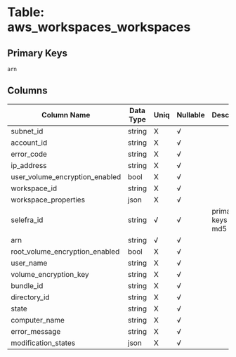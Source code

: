 # Table: aws_workspaces_workspaces

## Primary Keys 

```
arn
```


## Columns 

|  Column Name   |  Data Type  | Uniq | Nullable | Description | 
|  ----  | ----  | ----  | ----  | ---- | 
| subnet_id | string | X | √ |  | 
| account_id | string | X | √ |  | 
| error_code | string | X | √ |  | 
| ip_address | string | X | √ |  | 
| user_volume_encryption_enabled | bool | X | √ |  | 
| workspace_id | string | X | √ |  | 
| workspace_properties | json | X | √ |  | 
| selefra_id | string | √ | √ | primary keys value md5 | 
| arn | string | √ | √ |  | 
| root_volume_encryption_enabled | bool | X | √ |  | 
| user_name | string | X | √ |  | 
| volume_encryption_key | string | X | √ |  | 
| bundle_id | string | X | √ |  | 
| directory_id | string | X | √ |  | 
| state | string | X | √ |  | 
| computer_name | string | X | √ |  | 
| error_message | string | X | √ |  | 
| modification_states | json | X | √ |  | 


